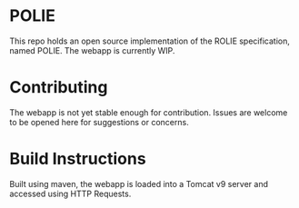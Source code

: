 # POLIE
This repo holds an open source implementation of the ROLIE specification, named POLIE. The webapp is currently WIP.

# Contributing
The webapp is not yet stable enough for contribution. Issues are welcome to be opened here for suggestions or concerns. 

# Build Instructions
Built using maven, the webapp is loaded into a Tomcat v9 server and accessed using HTTP Requests.


